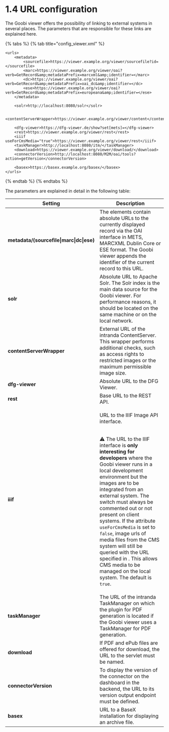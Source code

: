 # 1.4 URL configuration

The Goobi viewer offers the possibility of linking to external systems in several places. The parameters that are responsible for these links are explained here.

{% tabs %}
{% tab title="config_viewer.xml" %}
```markup
<urls>
    <metadata>
        <sourcefile>https://viewer.example.org/viewer/sourcefile?id=</sourcefile>
        <marc>https://viewer.example.org/viewer/oai?verb=GetRecord&amp;metadataPrefix=marcxml&amp;identifier=</marc>
        <dc>https://viewer.example.org/viewer/oai?verb=GetRecord&amp;metadataPrefix=oai_dc&amp;identifier=</dc>
        <ese>https://viewer.example.org/viewer/oai?verb=GetRecord&amp;metadataPrefix=europeana&amp;identifier=</ese>
    </metadata>
    
    <solr>http://localhost:8080/solr</solr>
    
    <contentServerWrapper>https://viewer.example.org/viewer/content</contentServerWrapper>
 
    <dfg-viewer>https://dfg-viewer.de/show?set[mets]=</dfg-viewer>
    <rest>https://viewer.example.org/viewer/rest</rest>
    <iiif useForCmsMedia="true">https://viewer.example.org/viewer/rest</iiif>
    <taskManager>http://localhost:8080/itm/</taskManager>
    <download>https://viewer.example.org/viewer/download/</download>
    <connectorVersion>http://localhost:8080/M2M/oai/tools?action=getVersion</connectorVersion>

    <basex>https://basex.example.org/basex/</basex>
</urls>
```
{% endtab %}
{% endtabs %}

The parameters are explained in detail in the following table:

| Setting                                  | Description                                                                                                                                                                                                                                                                                                                                                                                                                                                                                                                                                                                                                                                                                                                  |
| ---------------------------------------- | ---------------------------------------------------------------------------------------------------------------------------------------------------------------------------------------------------------------------------------------------------------------------------------------------------------------------------------------------------------------------------------------------------------------------------------------------------------------------------------------------------------------------------------------------------------------------------------------------------------------------------------------------------------------------------------------------------------------------------- |
| **metadata/(sourcefile\|marc\|dc\|ese)** | The elements contain absolute URLs to the currently displayed record via the OAI interface in METS, MARCXML Dublin Core or ESE format. The Goobi viewer appends the identifier of the current record to this URL.                                                                                                                                                                                                                                                                                                                                                                                                                                                                                                            |
| **solr**                                 | Absolute URL to Apache Solr. The Solr index is the main data source for the Goobi viewer. For performance reasons, it should be located on the same machine or on the local network.                                                                                                                                                                                                                                                                                                                                                                                                                                                                                                                                         |
| **contentServerWrapper**                 | External URL of the intranda ContentServer. This wrapper performs additional checks, such as access rights to restricted images or the maximum permissible image size.                                                                                                                                                                                                                                                                                                                                                                                                                                                                                                                                                       |
| **dfg-viewer**                           | Absolute URL to the DFG Viewer.                                                                                                                                                                                                                                                                                                                                                                                                                                                                                                                                                                                                                                                                                              |
| **rest**                                 | Base URL to the REST API.                                                                                                                                                                                                                                                                                                                                                                                                                                                                                                                                                                                                                                                                                                    |
| **iiif**                                 | <p>URL to the IIIF Image API interface.</p><p><strong></strong><br><strong></strong><span data-gb-custom-inline data-tag="emoji" data-code="26a0">⚠</span> The URL to the IIIF interface is <strong>only interesting for developers</strong> where the Goobi viewer runs in a local development environment but the images are to be integrated from an external system. The switch must always be commented out or not present on client systems. If the attribute <code>useForCmsMedia</code> is set to <code>false</code>, image urls of media files from the CMS system will still be queried with the URL specified in . This allows CMS media to be managed on the local system. The default is <code>true</code>.</p> |
| **taskManager**                          | The URL of the intranda TaskManager on which the plugin for PDF generation is located if the Goobi viewer uses a TaskManager for PDF generation.                                                                                                                                                                                                                                                                                                                                                                                                                                                                                                                                                                             |
| **download**                             | If PDF and ePub files are offered for download, the URL to the servlet must be named.                                                                                                                                                                                                                                                                                                                                                                                                                                                                                                                                                                                                                                        |
| **connectorVersion**                     | To display the version of the connector on the dashboard in the backend, the URL to its version output endpoint must be defined.                                                                                                                                                                                                                                                                                                                                                                                                                                                                                                                                                                                             |
| **basex**                                | URL to a BaseX installation for displaying an archive file.                                                                                                                                                                                                                                                                                                                                                                                                                                                                                                                                                                                                                                                                  |

